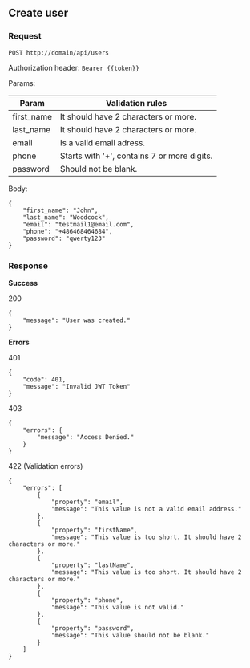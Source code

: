 Create user
------------

### Request

```
POST http://domain/api/users
```

Authorization header: `Bearer {{token}}`

Params:

| Param     | Validation rules                            |
|-----------|---------------------------------------------|
| first_name    | It should have 2 characters or more.                                       |
| last_name | It should have 2 characters or more.        |
| email | Is a valid email adress.                    |
| phone | Starts with '+', contains 7 or more digits. |
| password | Should not be blank.                        |

Body:
```
{
    "first_name": "John",
    "last_name": "Woodcock",
    "email": "testmail1@email.com",
    "phone": "+486468464684",
    "password": "qwerty123"
}
```
### Response

**Success**

200
```
{
    "message": "User was created."
}
```

**Errors**

401
```
{
    "code": 401,
    "message": "Invalid JWT Token"
}
```

403
```
{
    "errors": {
        "message": "Access Denied."
    }
}
```

422 (Validation errors)
```
{
    "errors": [
        {
            "property": "email",
            "message": "This value is not a valid email address."
        },
        {
            "property": "firstName",
            "message": "This value is too short. It should have 2 characters or more."
        },
        {
            "property": "lastName",
            "message": "This value is too short. It should have 2 characters or more."
        },
        {
            "property": "phone",
            "message": "This value is not valid."
        },
        {
            "property": "password",
            "message": "This value should not be blank."
        }
    ]
}
```